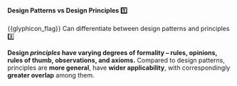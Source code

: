 <div id="title">

#### Design Patterns vs Design Principles :one:

</div>

<span id="prereqs"></span>

<span id="outcomes">{{glyphicon_flag}} Can differentiate between design patterns and principles :three:</span>

<div id="body">

**Design _principles_  have varying degrees of formality – rules, opinions, rules of thumb, observations, and axioms.** Compared to design patterns, principles are **more general**, have **wider applicability**, with correspondingly **greater overlap** among them.

</div>

<div id="extras">
</div>